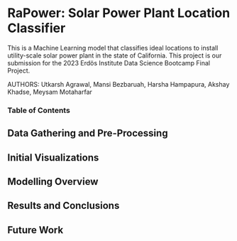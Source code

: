 # RaPower: Solar Power Plant Location Classifier

This is a Machine Learning model that classifies ideal locations to install utility-scale solar power plant in the state of California. This project is our submission for the 2023 Erdös Institute Data Science Bootcamp Final Project. 

AUTHORS: Utkarsh Agrawal, Mansi Bezbaruah, Harsha Hampapura, Akshay Khadse, Meysam Motaharfar

### Table of Contents

## Data Gathering and Pre-Processing 

## Initial Visualizations

## Modelling Overview

## Results and Conclusions 

## Future Work
